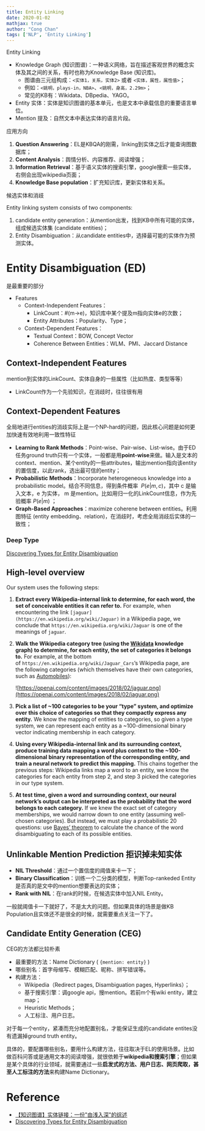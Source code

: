 ```yaml
---
title: Entity Linking
date: 2020-01-02
mathjax: true
author: "Cong Chan"
tags: ['NLP', 'Entity Linking']
---
```


Entity Linking

<!-- more --> 

- Knowledge Graph (知识图谱)：一种语义网络，旨在描述客观世界的概念实体及其之间的关系，有时也称为Knowledge Base (知识库)。
    - 图谱由三元组构成：`<实体1，关系，实体2>` 或者 `<实体，属性，属性值>`；
    - 例如：`<姚明，plays-in，NBA>`、`<姚明，身高，2.29m>`；
    - 常见的KB有：Wikidata、DBpedia、YAGO。
- Entity 实体：实体是知识图谱的基本单元，也是文本中承载信息的重要语言单位。
- Mention 提及：自然文本中表达实体的语言片段。

应用方向

1. **Question Answering**：EL是KBQA的刚需，linking到实体之后才能查询图数据库；
2. **Content Analysis**：舆情分析、内容推荐、阅读增强；
3. **Information Retrieval**：基于语义实体的搜索引擎，google搜索一些实体，右侧会出现wikipedia页面；
4. **Knowledge Base population**：扩充知识库，更新实体和关系。

候选实体和消歧

Entity linking system consists of two components: 

1. candidate entity generation：从mention出发，找到KB中所有可能的实体，组成候选实体集 (candidate entities)；
2. Entity Disambiguation：从candidate entities中，选择最可能的实体作为预测实体。


# Entity Disambiguation (ED)

是最重要的部分

- Features
    - Context-Independent Features：
        - LinkCount：#(m->e)，知识库中某个提及m指向实体e的次数；
        - Entity Attributes：Popularity、Type；
    - Context-Dependent Features：
        - Textual Context：BOW, Concept Vector
        - Coherence Between Entities：WLM、PMI、Jaccard Distance

## Context-Independent Features

mention到实体的LinkCount、实体自身的一些属性（比如热度、类型等等）

- LinkCount作为一个先验知识，在消歧时，往往很有用

## Context-Dependent Features

全局地进行entities的消歧实际上是一个NP-hard的问题，因此核心问题是如何更加快速有效地利用一致性特征

- **Learning to Rank Methods**：Point-wise、Pair-wise、List-wise。由于ED任务ground truth只有一个实体，一般都是用**point-wise**来做。输入是文本的context、mention、某个entity的一些attributes，输出mention指向该entity的置信度，以此rank，选出最可信的entity；
- **Probabilistic Methods**：Incorporate heterogeneous knowledge into a probabilistic model。结合不同信息，得到条件概率  $P(e|m,c)$，其中 c 是输入文本，e 为实体， m 是mention。比如用归一化的LinkCount信息，作为先验概率 $P(e|m)$ ；
- **Graph-Based Approaches**：maximize coherene between entities。利用图特征 (entity embedding、relation)，在消歧时，考虑全局消歧后实体的一致性；

### Deep Type

[Discovering Types for Entity Disambiguation](https://openai.com/blog/discovering-types-for-entity-disambiguation/)

## **High-level overview**

Our system uses the following steps:

1. **Extract every Wikipedia-internal link to determine, for each word, the set of conceivable entities it can refer to.** For example, when encountering the link `[jaguar](https://en.wikipedia.org/wiki/Jaguar)` in a Wikipedia page, we conclude that `https://en.wikipedia.org/wiki/Jaguar` is one of the meanings of `jaguar`.
2. **Walk the Wikipedia category tree (using the [Wikidata](https://www.wikidata.org/wiki/Wikidata:Introduction) knowledge graph) to determine, for each entity, the set of categories it belongs to.** For example, at the bottom of `https://en.wikipedia.org/wiki/Jaguar_Cars`’s Wikipedia page, are the following categories (which themselves have their own categories, such as [Automobiles](https://en.wikipedia.org/wiki/Category:Automobiles)):

    ![https://openai.com/content/images/2018/02/jaguar.png](https://openai.com/content/images/2018/02/jaguar.png)

3. **Pick a list of ~100 categories to be your “type” system, and optimize over this choice of categories so that they compactly express any entity.** We know the mapping of entities to categories, so given a type system, we can represent each entity as a ~100-dimensional binary vector indicating membership in each category.
4. **Using every Wikipedia-internal link and its surrounding context, produce training data mapping a word plus context to the ~100-dimensional binary representation of the corresponding entity, and train a neural network to predict this mapping.** This chains together the previous steps: Wikipedia links map a word to an entity, we know the categories for each entity from step 2, and step 3 picked the categories in our type system.
5. **At test time, given a word and surrounding context, our neural network’s output can be interpreted as the probability that the word belongs to each category.** If we knew the exact set of category memberships, we would narrow down to one entity (assuming well-chosen categories). But instead, we must play a probabilistic 20 questions: use [Bayes’ theorem](https://en.wikipedia.org/wiki/Bayes%27_theorem) to calculate the chance of the word disambiguating to each of its possible entities.

## Unlinkable Mention Prediction 拒识掉未知实体

- **NIL Threshold**：通过一个置信度的阈值来卡一下；
- **Binary Classification**：训练一个二分类的模型，判断Top-rankeded Entity是否真的是文中的mention想要表达的实体；
- **Rank with NIL**：在rank的时候，在候选实体中加入NIL Entity。

一般就阈值卡一下就好了，不是太大的问题。但如果具体的场景是做KB Population且实体还不是很全的时候，就需要重点关注一下了。

## **Candidate Entity Generation (CEG)**

CEG的方法都比较朴素

- 最重要的方法：Name Dictionary ( `{mention: entity}` )
- 哪些别名：首字母缩写、模糊匹配、昵称、拼写错误等。
- 构建方法：
    - Wikipedia（Redirect pages, Disambiguation pages, Hyperlinks）；
    - 基于搜索引擎：调google api，搜mention。若前m个有wiki entity，建立map；
    - Heuristic Methods；
    - 人工标注、用户日志。

对于每一个entity，紧凑而充分地配置别名，才能保证生成的candidate entites没有遗漏掉ground truth entity。

具体的，要配置哪些别名，要用什么构建方法，往往取决于EL的使用场景。比如做百科问答或是通用文本的阅读增强，就很依赖于**wikipedia和搜索引擎**；但如果是某个具体的行业领域，就需要通过一些**启发式的方法、用户日志、网页爬取，甚至人工标注的方法**来构建Name Dictionary。

# Reference
- [【知识图谱】实体链接：一份"由浅入深"的综述](https://zhuanlan.zhihu.com/p/100248426)
- [Discovering Types for Entity Disambiguation](https://openai.com/blog/discovering-types-for-entity-disambiguation/)
